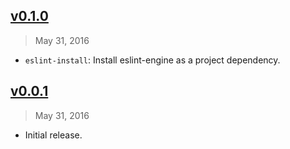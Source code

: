 ## [v0.1.0]
> May 31, 2016

- `eslint-install`: Install eslint-engine as a project dependency.

[v0.1.0]: https://github.com/rstacruz/eslint-engine/compare/v0.0.1...v0.1.0

## [v0.0.1]
> May 31, 2016

- Initial release.

[v0.0.1]: https://github.com/rstacruz/eslint-engine/tree/v0.0.1

